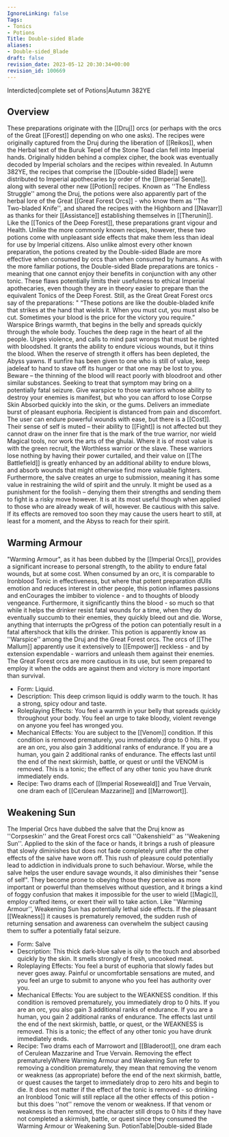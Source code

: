 ```yaml
---
IgnoreLinking: false
Tags:
- Tonics
- Potions
Title: Double-sided Blade
aliases:
- Double-sided_Blade
draft: false
revision_date: 2023-05-12 20:30:34+00:00
revision_id: 100669
---
```


Interdicted|complete set of Potions|Autumn 382YE
## Overview
These preparations originate with the [[Druj]] orcs (or perhaps with the orcs of the Great [[Forest]] depending on who one asks). The recipes were originally captured from the Druj during the liberation of [[Reikos]], when the Herbal text of the Buruk Tepel of the Stone Toad clan fell into Imperial hands. Originally hidden behind a complex cipher, the book was eventually decoded by Imperial scholars and the recipes within revealed.
In Autumn 382YE, the recipes that comprise the [[Double-sided Blade]] were distributed to Imperial apothecaries by order of the [[Imperial Senate]]. along with several other new [[Potion]] recipes. Known as ''The Endless Struggle'' among the Druj, the potions were also apparently part of the herbal lore of the Great [[Great Forest Orcs]] - who know them as ''The Two-bladed Knife'', and shared the recipes with the Highborn and [[Navarr]] as thanks for their [[Assistance]] establishing themselves in [[Therunin]]. 
Like the [[Tonics of the Deep Forest]], these preparations grant vigour and Health. Unlike the more commonly known recipes, however, these two potions come with unpleasant side effects that make them less than ideal for use by Imperial citizens. Also unlike almost every other known preparation, the potions created by the Double-sided Blade are more effective when consumed by orcs than when consumed by humans. As with the more familiar potions, the Double-sided Blade preparations are tonics - meaning that one cannot enjoy their benefits in conjunction with any other tonic. 
These flaws potentially limits their usefulness to ethical Imperial apothecaries, even though they are in theory easier to prepare than the equivalent Tonics of the Deep Forest. Still, as the Great Great Forest orcs say of the preparations: " “These potions are like the double-bladed knife that strikes at the hand that wields it. When you must cut, you must also be cut. Sometimes your blood is the price for the victory you require.”
Warspice
Brings warmth, that begins in the belly and spreads quickly through the whole body. Touches the deep rage in the heart of all the people. Urges violence, and calls to mind past wrongs that must be righted with bloodshed.
It grants the ability to endure vicious wounds, but it thins the blood. When the reserve of strength it offers has been depleted, the Abyss yawns. If sunfire has been given to one who is still of value, keep jadeleaf to hand to stave off its hunger or that one may be lost to you. 
Beware – the thinning of the blood will react poorly with bloodroot and other similar substances. Seeking to treat that symptom may bring on a potentially fatal seizure. 
Give warspice to those warriors whose ability to destroy your enemies is manifest, but who you can afford to lose
Corpse Skin
Absorbed quickly into the skin, or the gums. Delivers an immediate burst of pleasant euphoria. Recipient is distanced from pain and discomfort.
The user can endure powerful wounds with ease, but there is a [[Cost]]. Their sense of self is muted – their ability to [[Fight]] is not affected but they cannot draw on the inner fire that is the mark of the true warrior, nor wield Magical tools, nor work the arts of the ghulai.
Where it is of most value is with the green recruit, the Worthless warrior or the slave. These warriors lose nothing by having their power curtailed, and their value on [[The Battlefield]] is greatly enhanced by an additional ability to endure blows, and absorb wounds that might otherwise find more valuable fighters.
Furthermore, the salve creates an urge to submission, meaning it has some value in restraining the wild of spirit and the unruly. It might be used as a punishment for the foolish – denying them their strengths and sending them to fight is a risky move however. It is at its most useful though when applied to those who are already weak of will, however. 
Be cautious with this salve. If its effects are removed too soon they may cause the users heart to still, at least for a moment, and the Abyss to reach for their spirit.
## Warming Armour
"Warming Armour", as it has been dubbed by the [[Imperial Orcs]], provides a significant increase to personal strength, to the ability to endure fatal wounds, but at some cost. When consumed by an orc, it is comparable to Ironblood Tonic in effectiveness, but where that potent preparation dUlls emotion and reduces interest in other people, this potion inflames passions and enCourages the imbiber to violence - and to thoughts of bloody vengeance. 
Furthermore, it significantly thins the blood - so much so that while it helps the drinker resist fatal wounds for a time, when they do eventually succumb to their enemies, they quickly bleed out and die. Worse, anything that interrupts the prOgress of the potion can potentially result in a fatal aftershock that kills the drinker.
This potion is apparently know as ''Warspice'' among the Druj and the Great Forest orcs. The orcs of [[The Mallum]] apparently use it extensively to [[Empower]] reckless - and by extension expendable - warriors and unleash them against their enemies. The Great Forest orcs are more cautious in its use, but seem prepared to employ it when the odds are against them and victory is more important than survival.
* Form: Liquid.
* Description: This deep crimson liquid is oddly warm to the touch. It has a strong, spicy odour and taste.
* Roleplaying Effects: You feel a warmth in your belly that spreads quickly throughout your body. You feel an urge to take bloody, violent revenge on anyone you feel has wronged you.
* Mechanical Effects: You are subject to the [[Venom]] condition. If this condition is removed prematurely, you immediately drop to 0 hits. If you are an orc, you also gain 3 additional ranks of endurance. If you are a human, you gain 2 additional ranks of endurance. The effects last until the end of the next skirmish, battle, or quest or until the VENOM is removed. This is a tonic; the effect of any other tonic you have drunk immediately ends.
* Recipe: Two drams each of [[Imperial Roseweald]] and True Vervain, one dram each of [[Cerulean Mazzarine]] and [[Marrowort]].
## Weakening Sun
The Imperial Orcs have dubbed the salve that the Druj know as ''Corpseskin'' and the Great Forest orcs call ''Oakenshield'' as ''Weakening Sun''. Applied to the skin of the face or hands, it brings a rush of pleasure that slowly diminishes but does not fade completely until after the other effects of the salve have worn off. This rush of pleasure could potentially lead to addiction in individuals prone to such behaviour. Worse, while the salve helps the user endure savage wounds, it also diminishes their "sense of self". They become prone to obeying those they perceive as more important or powerful than themselves without question, and it brings a kind of foggy confusion that makes it impossible for the user to wield [[Magic]], employ crafted items, or exert their will to take action.
Like ''Warming Armour'', Weakening Sun has potentially lethal side effects. If the pleasant [[Weakness]] it causes is prematurely removed, the sudden rush of returning sensation and awareness can overwhelm the subject causing them to suffer a potentially fatal seizure.
* Form: Salve
* Description: This thick dark-blue salve is oily to the touch and absorbed quickly by the skin. It smells strongly of fresh, uncooked meat.
* Roleplaying Effects: You feel a burst of euphoria that slowly fades but never goes away. Painful or uncomfortable sensations are muted, and you feel an urge to submit to anyone who you feel has authority over you. 
* Mechanical Effects: You are subject to the WEAKNESS condition. If this condition is removed prematurely, you immediately drop to 0 hits. If you are an orc, you also gain 3 additional ranks of endurance. If you are a human, you gain 2 additional ranks of endurance. The effects last until the end of the next skirmish, battle, or quest, or the WEAKNESS is removed. This is a tonic; the effect of any other tonic you have drunk immediately ends.
* Recipe: Two drams each of Marrowort and [[Bladeroot]], one dram each of Cerulean Mazzarine and True Vervain.
Removing the effect prematurelyWhere Warming Armour and Weakening Sun refer to removing a condition prematurely, they mean that removing the venom or weakness (as appropriate) before the end of the next skirmish, battle, or quest causes the target to immediately drop to zero hits and begin to die. It does not matter if the effect of the tonic is removed - so drinking an Ironblood Tonic will still replace all the other effects of this potion - but this does ''not'' remove the venom or weakness. If that venom or weakness is then removed, the character still drops to 0 hits if they have not completed a skirmish, battle, or quest since they consumed the Warming Armour or Weakening Sun.
PotionTable|Double-sided Blade